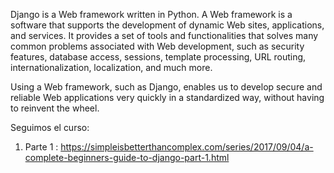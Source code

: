 Django is a Web framework written in Python. A Web framework is a software that supports the development of dynamic Web sites, applications, and services. It provides a set of tools and functionalities that solves many common problems associated with Web development, such as security features, database access, sessions, template processing, URL routing, internationalization, localization, and much more.

Using a Web framework, such as Django, enables us to develop secure and reliable Web applications very quickly in a standardized way, without having to reinvent the wheel.

Seguimos el curso:

1. Parte 1 : 
https://simpleisbetterthancomplex.com/series/2017/09/04/a-complete-beginners-guide-to-django-part-1.html
